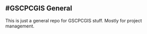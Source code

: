 ﻿#GSCPCGIS General
--

This is just a general repo for GSCPCGIS stuff. Mostly for project management.